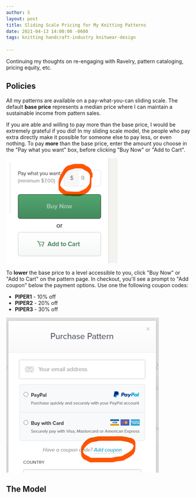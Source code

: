 ```yaml
---
author: S
layout: post
title: Sliding Scale Pricing for My Knitting Patterns
date: 2021-04-13 14:00:00 -0600
tags: knitting handcraft-industry knitwear-design

---
```

Continuing my thoughts on re-engaging with Ravelry, pattern cataloging, pricing equity, etc.

## Policies

All my patterns are available on a pay-what-you-can sliding scale. The default **base price** represents a median price where I can maintain a sustainable income from pattern sales.

If you are able and willing to pay more than the base price, I would be extremely grateful if you did! In my sliding scale model, the people who pay extra directly make it possible for someone else to pay less, or even nothing. To pay **more** than the base price, enter the amount you choose in the "Pay what you want" box, before clicking "Buy Now" or "Add to Cart".

![](/assets/payhip-pwyw.png)

To **lower** the base price to a level accessible to you, click "Buy Now" or "Add to Cart" on the pattern page. In checkout, you'll see a prompt to "Add coupon" below the payment options. Use one the following coupon codes:

* **PIPER1** - 10% off
* **PIPER2** - 20% off
* **PIPER3** - 30% off

![](/assets/payhip-coupon.png)

## The Model